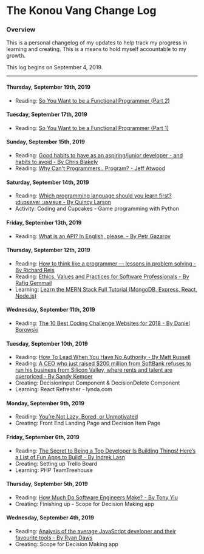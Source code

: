 # The Konou Vang Change Log

### Overview
This is a personal changelog of my updates to help track my progress in learning and creating. This is a means to hold myself accountable to my growth.

This log begins on September 4, 2019.

---
#### Thursday, September 19th, 2019
- Reading: [So You Want to be a Functional Programmer (Part 2)](https://medium.com/@cscalfani/so-you-want-to-be-a-functional-programmer-part-2-7005682cec4a)

#### Tuesday, September 17th, 2019
- Reading: [So You Want to be a Functional Programmer (Part 1)](https://medium.com/@cscalfani/so-you-want-to-be-a-functional-programmer-part-1-1f15e387e536)

#### Sunday, September 15th, 2019
- Reading: [Good habits to have as an aspiring/junior developer - and habits to avoid - By Chris Blakely](https://www.freecodecamp.org/news/good-habits-to-have-as-an-aspiring-junior-developer-and-those-to-avoid/)
- Reading: [Why Can't Programmers.. Program? - Jeff Atwood](https://blog.codinghorror.com/why-cant-programmers-program/)

#### Saturday, September 14th, 2019
- Reading: [Which programming language should you learn first? ʇdıɹɔsɐʌɐɾ :ɹǝʍsuɐ - By Quincy Larson](https://medium.com/free-code-camp/what-programming-language-should-i-learn-first-ʇdıɹɔsɐʌɐɾ-ɹǝʍsuɐ-19a33b0a467d)
- Activity: Coding and Cupcakes - Game programming with Python


#### Friday, September 13th, 2019
- Reading: [What is an API? In English, please. - By Petr Gazarov](https://medium.com/free-code-camp/what-is-an-api-in-english-please-b880a3214a82)

#### Thursday, September 12th, 2019
- Reading: [How to think like a programmer — lessons in problem solving - By Richard Reis](https://medium.com/free-code-camp/how-to-think-like-a-programmer-lessons-in-problem-solving-d1d8bf1de7d2)
- Reading: [Ethics, Values and Practices for Software Professionals - By Rafiq Gemmail](https://www.infoq.com/news/2017/11/software-ethics-values-practices/)
- Learning: [Learn the MERN Stack Full Tutorial (MongoDB, Express, React, Node.js)](https://www.youtube.com/watch?v=7CqJlxBYj-M)

#### Wednesday, September 11th, 2019
- Reading: [The 10 Best Coding Challenge Websites for 2018 - By Daniel Borowski](https://medium.com/coderbyte/the-10-best-coding-challenge-websites-for-2018-12b57645b654)

#### Tuesday, September 10th, 2019
- Reading: [How To Lead When You Have No Authority - By Matt Russell](https://medium.com/swlh/how-to-lead-when-you-have-no-authority-9f22206356d4)
- Reading: [A CEO who just raised $200 million from SoftBank refuses to run his business from Silicon Valley, where rents and talent are overpriced - By Sandy Kemper](https://headtopics.com/us/a-ceo-who-just-raised-200-million-from-softbank-refuses-to-run-his-business-from-silicon-valley-wh-7908117)
- Creating: DecisionInput Component & DecisionDelete Component
- Learning: React Refresher - lynda.com

#### Monday, September 9th, 2019
- Reading: [You’re Not Lazy, Bored, or Unmotivated](https://forge.medium.com/youre-not-lazy-bored-or-unmotivated-35891b1f3376)
- Creating: Front End Landing Page and Decision Item Page

#### Friday, September 6th, 2019
- Reading: [The Secret to Being a Top Developer Is Building Things! Here’s a List of Fun Apps to Build! - By Indrek Lasn](https://medium.com/better-programming/the-secret-to-being-a-top-developer-is-building-things-heres-a-list-of-fun-apps-to-build-aac61ac0736c)
- Creating: Setting up Trello Board
- Learning: PHP TeamTreehouse

#### Thursday, September 5th, 2019
- Reading: [How Much Do Software Engineers Make? - By Tony Yiu](towardsdatascience.com/how-much-do-software-engineers-make-60565f50f579)
- Creating: Finishing up - Scope for Decision Making app

#### Wednesday, September 4th, 2019
- Reading: [Analysis of the average JavaScript developer and their favourite tools - By Ryan Daws](developer-tech.com/news/2019/sep/03/analysis-average-javascript-developer-favourite-tools/)
- Creating: Scope for Decision Making app
